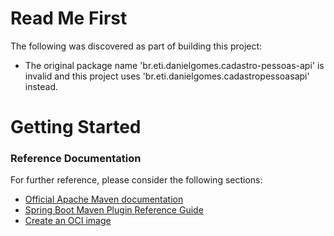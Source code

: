 # Read Me First
The following was discovered as part of building this project:

* The original package name 'br.eti.danielgomes.cadastro-pessoas-api' is invalid and this project uses 'br.eti.danielgomes.cadastropessoasapi' instead.

# Getting Started

### Reference Documentation
For further reference, please consider the following sections:

* [Official Apache Maven documentation](https://maven.apache.org/guides/index.html)
* [Spring Boot Maven Plugin Reference Guide](https://docs.spring.io/spring-boot/docs/2.4.1/maven-plugin/reference/html/)
* [Create an OCI image](https://docs.spring.io/spring-boot/docs/2.4.1/maven-plugin/reference/html/#build-image)

